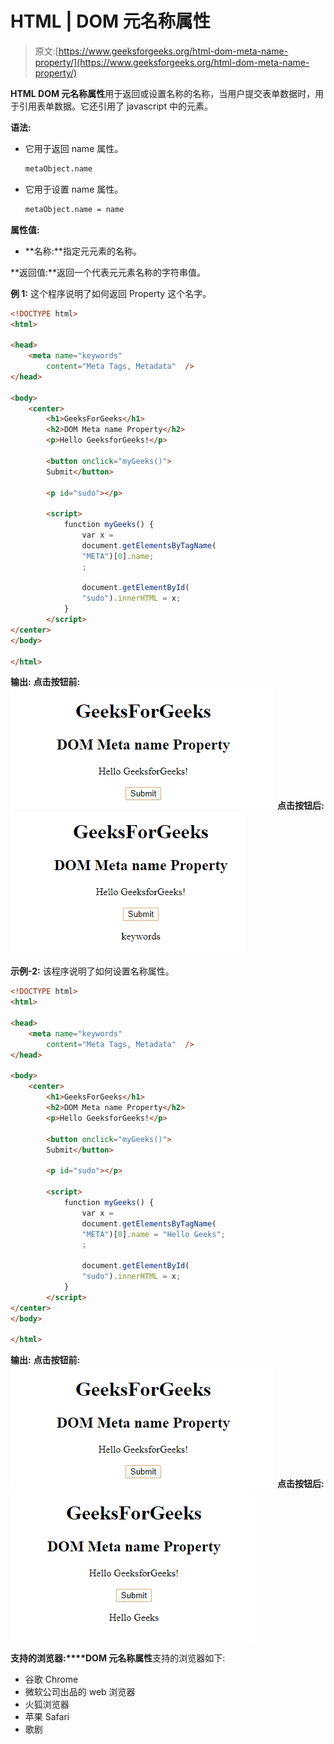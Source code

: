 # HTML | DOM 元名称属性

> 原文:[https://www.geeksforgeeks.org/html-dom-meta-name-property/](https://www.geeksforgeeks.org/html-dom-meta-name-property/)

**HTML DOM 元名称属性**用于返回或设置名称的名称，当用户提交表单数据时，用于引用表单数据。它还引用了 javascript 中的元素。

**语法:**

*   它用于返回 name 属性。

    ```html
    metaObject.name
    ```

*   它用于设置 name 属性。

    ```html
    metaObject.name = name
    ```

**属性值:**

*   **名称:**指定元元素的名称。

**返回值:**返回一个代表元元素名称的字符串值。

**例 1:** 这个程序说明了如何返回 Property 这个名字。

```html
<!DOCTYPE html> 
<html> 

<head> 
    <meta name="keywords"
        content="Meta Tags, Metadata"  /> 
</head> 

<body> 
    <center> 
        <h1>GeeksForGeeks</h1> 
        <h2>DOM Meta name Property</h2> 
        <p>Hello GeeksforGeeks!</p> 

        <button onclick="myGeeks()"> 
        Submit</button> 

        <p id="sudo"></p> 

        <script> 
            function myGeeks() { 
                var x = 
                document.getElementsByTagName( 
                "META")[0].name;
                ; 

                document.getElementById( 
                "sudo").innerHTML = x; 
            } 
        </script> 
</center> 
</body> 

</html>
```

**输出:**
**点击按钮前:**
![](img/c7207fc0c5e4f21a7d1550f7aaa9daee.png)
**点击按钮后:**
![](img/62bc777684ac5416519efe5364be59bf.png)

**示例-2:** 该程序说明了如何设置名称属性。

```html
<!DOCTYPE html> 
<html> 

<head> 
    <meta name="keywords"
        content="Meta Tags, Metadata"  /> 
</head> 

<body> 
    <center> 
        <h1>GeeksForGeeks</h1> 
        <h2>DOM Meta name Property</h2> 
        <p>Hello GeeksforGeeks!</p> 

        <button onclick="myGeeks()"> 
        Submit</button> 

        <p id="sudo"></p> 

        <script> 
            function myGeeks() { 
                var x = 
                document.getElementsByTagName( 
                "META")[0].name = "Hello Geeks";
                ; 

                document.getElementById( 
                "sudo").innerHTML = x; 
            } 
        </script> 
</center> 
</body> 

</html>
```

**输出:**
**点击按钮前:**
![](img/c7207fc0c5e4f21a7d1550f7aaa9daee.png)
**点击按钮后:**
![](img/59c6f61b5150fedfb31f865308e7b55d.png)

**支持的浏览器:****DOM 元名称属性**支持的浏览器如下:

*   谷歌 Chrome
*   微软公司出品的 web 浏览器
*   火狐浏览器
*   苹果 Safari
*   歌剧